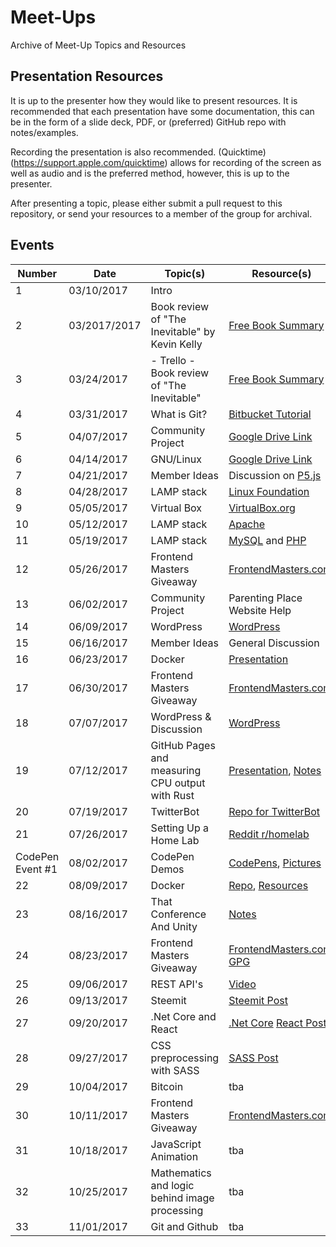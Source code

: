 # Meet-Ups

Archive of Meet-Up Topics and Resources

## Presentation Resources

It is up to the presenter how they would like to present resources. It is recommended that
each presentation have some documentation, this can be in the form of a slide deck, PDF, or 
(preferred) GitHub repo with notes/examples.

Recording the presentation is also recommended. (Quicktime)(https://support.apple.com/quicktime) 
allows for recording of the screen as well as audio and is the preferred method, however, this 
is up to the presenter.

After presenting a topic, please either submit a pull request to this repository, or send your 
resources to a member of the group for archival.

## Events

| Number           | Date     | Topic(s)                                        | Resource(s)                                                                                                                                       |
|------------------|----------|-------------------------------------------------|---------------------------------------------------------------------------------------------------------------------------------------------------|
| 1                | 03/10/2017 | Intro                                           |                                                                                                                                                   |
| 2                | 03/2017/2017 | Book review of "The Inevitable" by Kevin Kelly  | [Free Book Summary](https://www.acast.com/onbooks/book-summary-the-inevitable-by-kevin-kelly)                                                     |
| 3                | 03/24/2017 | - Trello - Book review of "The Inevitable"      | [Free Book Summary](https://www.acast.com/onbooks/book-summary-the-inevitable-by-kevin-kelly)                                                     |
| 4                | 03/31/2017 | What is Git?                                    | [Bitbucket Tutorial](https://www.atlassian.com/git/tutorials/learn-git-with-bitbucket-cloud)                                                      |
| 5                | 04/07/2017 | Community Project                               | [Google Drive Link](https://drive.google.com/drive/folders/0B3ylsEsxGMCLNnBVZHpRTUxxWVE?usp=sharing)                                              |
| 6                | 04/14/2017 | GNU/Linux                                       | [Google Drive Link](https://drive.google.com/drive/folders/0B3ylsEsxGMCLNnBVZHpRTUxxWVE?usp=sharing)                                              |
| 7                | 04/21/2017 | Member Ideas                                    | Discussion on [P5.js](https://p5js.org/)                                                                                                          |
| 8                | 04/28/2017 | LAMP stack                                      | [Linux Foundation](https://www.linuxfoundation.org/)                                                                                              |
| 9                | 05/05/2017 | Virtual Box                                     | [VirtualBox.org](https://www.virtualbox.org/)                                                                                                     |
| 10               | 05/12/2017 | LAMP stack                                      | [Apache](https://www.apache.org/)                                                                                                                 |
| 11               | 05/19/2017 | LAMP stack                                      | [MySQL](https://www.mysql.com/) and [PHP](http://php.net/)                                                                                        |
| 12               | 05/26/2017 | Frontend Masters Giveaway                       | [FrontendMasters.com](https://frontendmasters.com/)                                                                                               |
| 13               | 06/02/2017 | Community Project                               | Parenting Place Website Help                                                                                                                      |
| 14               | 06/09/2017 | WordPress                                       | [WordPress](https://wordpress.org/)                                                                                                               |
| 15               | 06/16/2017 | Member Ideas                                    | General Discussion                                                                                                                               |
| 16               | 06/23/2017 | Docker                                          | [Presentation](https://prezi.com/view/tAGZ4zpatsQEdpQLkKZj/)                                                                                      |
| 17               | 06/30/2017 | Frontend Masters Giveaway                       | [FrontendMasters.com](https://frontendmasters.com/)                                                                                               |
| 18               | 07/07/2017 | WordPress & Discussion                          | [WordPress](https://wordpress.org/)                                                                                                               |
| 19               | 07/12/2017 | GitHub Pages and measuring CPU output with Rust | [Presentation](https://evanwill.github.io/go-go-ghpages/), [Notes](http://humhub.laxdev.tech/index.php?r=content%2Fperma&id=393)            |
| 20               | 07/19/2017 | TwitterBot                     | [Repo for TwitterBot](https://laxdevtech.github.io/twitterbot/)                                                                                   |
| 21               | 07/26/2017 | Setting Up a Home Lab                           | [Reddit r/homelab](https://www.reddit.com/r/homelab/)                                                                                                       |
| CodePen Event #1 | 08/02/2017 | CodePen Demos                              | [CodePens](https://codepen.io/collection/XLxGdj/), [Pictures](https://drive.google.com/drive/folders/0B3ylsEsxGMCLZ1NESjZoTU16aEk?usp=sharing) |
| 22               | 08/09/2017 | Docker                                          | [Repo](https://github.com/Fluidbyte/Docker-Tutorial), [Resources](https://github.com/veggiemonk/awesome-docker)                                   |
| 23               | 08/16/2017 | That Conference And Unity                       | [Notes](http://humhub.laxdev.tech/index.php?r=content%2Fperma&id=633)                                                                             |
| 24               | 08/23/2017 | Frontend Masters Giveaway                       | [FrontendMasters.com](https://frontendmasters.com/), [GPG](https://steemit.com/crypto/@matthewdavid/the-crypto-lifestyle-encrypt-files-with-gpg)  |
| 25               | 09/06/2017 | REST API's                                      | [Video](https://www.youtube.com/watch?v=hukhrG1H8oc&feature=youtu.be)                                                                          |
| 26               | 09/13/2017 | Steemit                                         | [Steemit Post](https://steemit.com/steemit/@matthewdavid/i-m-giving-a-talk-about-steemit-this-evening)                                            |
| 27               | 09/20/2017 | .Net Core and React                             | [.Net Core](https://dotnet.github.io/) [React Post](https://steemit.com/reactjs/@fluidbyte/a-no-bs-dive-into-reactjs)                           |
| 28               | 09/27/2017 | CSS preprocessing with SASS                     | [SASS Post](https://steemit.com/webdesign/@harps116/css-superpowers-with-sass)                                                                    |
| 29               | 10/04/2017 | Bitcoin                                         | tba                                                                                                                                                |
| 30               | 10/11/2017| Frontend Masters Giveaway       |              [FrontendMasters.com](https://frontendmasters.com/)                                                                                                                               |
| 31     | 10/18/2017 | JavaScript Animation                                      | tba             |
| 32     | 10/25/2017 | Mathematics and logic behind image processing             | tba             |
| 33     | 11/01/2017 | Git and Github                                            | tba             |
